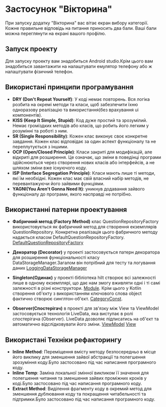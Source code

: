 # Застосунок "Вікторина"

При запуску додатку "Вікторина" вас вітає екран вибору категорії. Кожне правильне відповідь на питання приносить два бали. Ваші бали можна переглянути на екрані вашого профілю.

## Запуск проекту

Для запуску проекту вам знадобиться Android studio.Крім цього вам знадобиться завантажити на налаштувати емулятор телефону або ж налаштувати фізичний телефон.


## Використані принципи програмування

- **DRY (Don't Repeat Yourself)**: У коді немає повторень. Вся логіка розбита на окремі методи та класи, щоб забезпечити їхню одноразову реалізацію та використання(без врахування ui компонентів).
- **KISS (Keep It Simple, Stupid)**: Код дуже простий та зрозумілий. Немає громіздких методів або класів, що робить його легким у розумінні та роботі з ним.
- **SR (Single Responsibility)**: Кожен клас виконує своє конкретне завдання. Кожен клас відповідає за один аспект функціоналу та не переплутується з іншими.
- **OCP (Open/Closed Principle)**: Класи закриті для модифікацій, але відкриті для розширення. Це означає, що зміни в поведінці програми здійснюються через створення нових класів або інтерфейсів, а не шляхом зміни вже існуючого коду.
- **ISP (Interface Segregation Principle)**: Класи мають лише ті методи, які їм необхідні. Кожен клас має свій власний набір методів, не перевантажуючи його зайвими функціями.
- **YAGNI(You Aren't Gonna Need It)**: уникнув додавання зайвого функціоналу до програми, якого насправді не потрібно.
## Використанні патерни проектування

- **Фабричний метод (Factory Method)** клас QuestionRepositoryFactory використовується як фабричний метод для створення екземплярів QuestionRepository.
Конкретна реалізація цього фабричного методу надається класом DefaultQuestionRepositoryFactory. [DefaultQuestionRepositoryFactory](https://github.com/mvyu222/quize/blob/master/app/src/main/java/com/chunmaru/quizland/data/db/repositories/DefaultQuestionRepositoryFactory.kt)

- **Декоратор (Decorator)** у проекті застосовується патерн декоратора для розширення функціональності класу DataStorageManager.Загалом він потрібний для тесту та логування даних [LoggingDataStorageManager](https://github.com/mvyu222/quize/blob/master/app/src/main/java/com/chunmaru/quizland/data/storage/LoggingDataStorageManager.kt)

- **Singleton(Одинак)** у проекті бібліотека hilt створює всі залежності лише в одному екземплярі, що дає нам змогу вживляти одні і ті самі залежності в різні конструктори. [Module](https://github.com/mvyu222/quize/blob/master/app/src/main/java/com/chunmaru/quizland/domain/hilt/Module.kt).
  Крім цього у Kotlin створення об'єкту з використанням ключового слова object фактично створює синглтон-об'єкт. [CategoryConst](https://github.com/mvyu222/quize/blob/master/app/src/main/java/com/chunmaru/quizland/data/models/CategoryConst.kt).

- **Observer(Спостерігач)** в проекті для зв'язку між View та ViewModel застосовується технологія LiveData, яка виступає в ролі спостерігача (Observer). LiveData дозволяє підписатись на об'єкт та автоматично відслідковувати його зміни. [ViewModel](https://github.com/mvyu222/quize/blob/master/app/src/main/java/com/chunmaru/quizland/presentation/screens/home/HomeViewModel.kt)   [View](https://github.com/mvyu222/quize/blob/master/app/src/main/java/com/chunmaru/quizland/presentation/screens/home/HomeFragment.kt)

## Використані Техніки рефакторингу
- **Inline Method**: Переміщення вмісту методу безпосередньо в місце його виклику для зменшення зайвої абстракції та полегшення зрозуміння коду.Було застосовано під час написання програмного коду.
- **Inline Temp**: Заміна локальної змінної викликом її значення для полегшення читання та зменшення зайвих проміжних кроків у коді.Було застосовано під час написання програмного коду.
- **Extract Method**: Виділення фрагменту коду в окремий метод для зменшення дублювання коду та покращення читабельності та підтримки.Було застосовано під час написання програмного коду.
